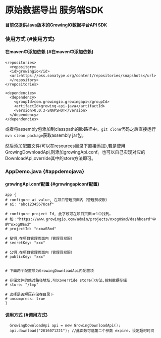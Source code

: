 # 原始数据导出 服务端SDK

**目前仅提供Java版本的GrowingIO数据平台API SDK**

### 使用方式 {#使用方式}

#### 在maven中添加依赖 {#在maven中添加依赖}

```text
<repositories>
  <repository>
  <id>growingio</id>
  <url>https://oss.sonatype.org/content/repositories/snapshots</url>
  </repository>
</repositories>

<dependencies>
  <dependency>
    <groupId>com.growingio.growingapi</groupId>
    <artifactId>growing-api-java</artifactId>
    <version>0.0.3-SNAPSHOT</version>
  </dependency>
</dependencies>
```

或者将assembly包添加到classpath的lib路径中。`git clone`代码之后直接运行`mvn clean package`获取assembly jar包。

然后添加配置文件\(可以在resources目录下直接添加\),若是使用GrowingDownloadApi,则添加growingApi.conf。也可以自己实现对应的DownloadApi,override其中的store方法即可。

### AppDemo.java {#appdemojava}

#### growingApi.conf配置 {#growingapiconf配置}

```text
app {
# configure ai value, 在项目管理页面内（管理员权限）
# ai: "abc12345678caf"

# configure project Id, 此字段可在项目页面url中找到。
# 如："https://www.growingio.com/admin/projects/nxog09md/dashboard"中的"nxog09md"
# projectId: "nxoa08md"

# 秘钥,在项目管理页面内（管理员权限）
# secretKey: "xxx"

# 公钥,在项目管理页面内（管理员权限）
# publicKey: "xxx"


# 下面两个配置项为GrowingDownloadApi内配置项

# 存储文件的绝对路径地址,可以override store()方法,控制数据存储
# store: "/tmp"

# 选择是否解压存储在目录下
# uncompress: true
}
```

#### 调用方式 {#调用方式}

```text
  GrowingDownloadApi api = new GrowingDownloadApi();
  api.download("2016071221"); //此函数可选第二个参数 expire，设定超时时间
```

